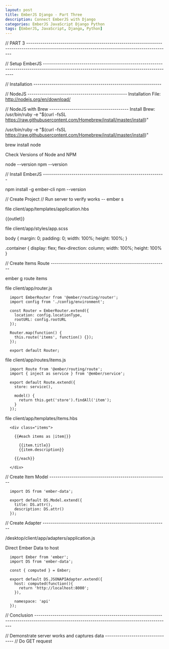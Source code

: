 ```yaml
---
layout: post
title: EmberJS Django - Part Three
description: Connect EmberJS with Django
categories: EmberJS JavaScript Django Python
tags: [EmberJS, JavaScript, Django, Python]
---
```


// PART 3 ----------------------------------------------------------------------------------------------------------------------------------------------------




// Setup EmberJS ---------------------------------------------------------------------------------------------------------------------------------------------

// Installation ---------------------------------------------------------------

// NodeJS -------------------------------------------------
  Installation File: http://nodejs.org/en/download/

// NodeJS with Brew ---------------------------------------
  Install Brew: /usr/bin/ruby -e "$(curl -fsSL https://raw.githubusercontent.com/Homebrew/install/master/install)"

  /usr/bin/ruby -e "$(curl -fsSL https://raw.githubusercontent.com/Homebrew/install/master/install)"

  brew install node

Check Versions of Node and NPM

  node --version
  npm --version




// Install EmberJS ------------------------------------------------------------

  npm install -g ember-cli
  npm --version


// Create Project
// Run server to verify works -- ember s


  file client/app/templates/application.hbs

  <div class="container">
    {{outlet}}
  </div>

  file client/app/styles/app.scss

  body {
    margin: 0;
    padding: 0;
    width: 100%;
    height: 100%;
  }

  .container {
    display: flex;
    flex-direction: column;
    width: 100%;
    height: 100%
  }




// Create Items Route ---------------------------------------------------------

  ember g route items

  file client/app/router.js

```
  import EmberRouter from '@ember/routing/router';
  import config from './config/environment';

  const Router = EmberRouter.extend({
    location: config.locationType,
    rootURL: config.rootURL
  });

  Router.map(function() {
    this.route('items', function() {});
  });

  export default Router;
```

  file client/app/routes/items.js

```
  import Route from '@ember/routing/route';
  import { inject as service } from '@ember/service';

  export default Route.extend({
    store: service(),

    model() {
      return this.get('store').findAll('item');
    }
  });
```

  file client/app/templates/items.hbs

```
  <div class="items">

    {{#each items as |item|}}

      {{item.title}}
      {{item.description}}

    {{/each}}

  </div>
```




// Create Item Model ----------------------------------------------------------

```
  import DS from 'ember-data';

  export default DS.Model.extend({
    title: DS.attr(),
    description: DS.attr()
  });
```




// Create Adapter -------------------------------------------------------------

  /desktop/client/app/adapters/application.js

  Direct Ember Data to host

```
  import Ember from 'ember';
  import DS from 'ember-data';

  const { computed } = Ember;

  export default DS.JSONAPIAdapter.extend({
    host: computed(function(){
      return 'http://localhost:8000';
    }),

    namespace: 'api'
  });
```

// Conclusion ------------------------------------------------------------------------------------------------------------------------------------------------

// Demonstrate server works and captures data ---------------------------------
// Do GET request
